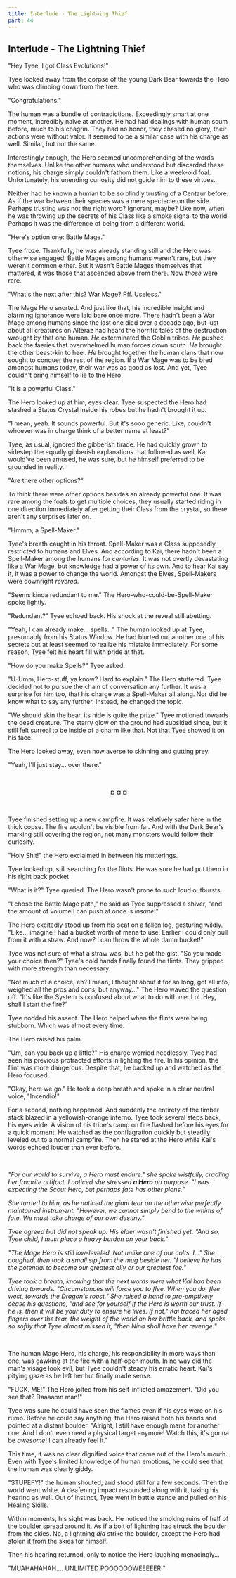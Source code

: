 ```yaml
---
title: Interlude - The Lightning Thief
part: 44
---
```


## Interlude - The Lightning Thief

"Hey Tyee, I got Class Evolutions!"

Tyee looked away from the corpse of the young Dark Bear towards the Hero who was climbing down from the tree.

"Congratulations."

The human was a bundle of contradictions. Exceedingly smart at one moment, incredibly naive at another. He had had dealings with human scum before, much to his chagrin. They had no honor, they chased no glory, their actions were without valor. It seemed to be a similar case with his charge as well. Similar, but not the same.

Interestingly enough, the Hero seemed uncomprehending of the words themselves. Unlike the other humans who understood but discarded these notions, his charge simply couldn't fathom them. Like a week-old foal. Unfortunately, his unending curiosity did not guide him to these virtues.

Neither had he known a human to be so blindly trusting of a Centaur before. As if the war between their species was a mere spectacle on the side. Perhaps trusting was not the right word? Ignorant, maybe? Like now, when he was throwing up the secrets of his Class like a smoke signal to the world. Perhaps it was the difference of being from a different world.

"Here's option one: Battle Mage."

Tyee froze. Thankfully, he was already standing still and the Hero was otherwise engaged. Battle Mages among humans weren't rare, but they weren't common either. But it wasn't Battle Mages themselves that mattered, it was those that ascended above from there. Now _those_ were rare.

"What's the next after this? War Mage? Pff. Useless."

The Mage Hero snorted. And just like that, his incredible insight and alarming ignorance were laid bare once more. There hadn't been a War Mage among humans since the last one died over a decade ago, but just about all creatures on Alteraz had heard the horrific tales of the destruction wrought by that one human. _He_ exterminated the Goblin tribes. _He_ pushed back the faeries that overwhelmed human forces down south. _He_ brought the other beast-kin to heel. _He_ brought together the human clans that now sought to conquer the rest of the region. If a War Mage was to be bred amongst humans today, their war was as good as lost. And yet, Tyee couldn't bring himself to lie to the Hero.

"It is a powerful Class."

The Hero looked up at him, eyes clear. Tyee suspected the Hero had stashed a Status Crystal inside his robes but he hadn't brought it up.

"I mean, yeah. It sounds powerful. But it's sooo generic. Like, couldn't whoever was in charge think of a better name at least?"

Tyee, as usual, ignored the gibberish tirade. He had quickly grown to sidestep the equally gibberish explanations that followed as well. Kai would've been amused, he was sure, but he himself preferred to be grounded in reality.

"Are there other options?"

To think there were other options besides an already powerful one. It was rare among the foals to get multiple choices, they usually started riding in one direction immediately after getting their Class from the crystal, so there aren't any surprises later on.

"Hmmm, a Spell-Maker."

Tyee's breath caught in his throat. Spell-Maker was a Class supposedly restricted to humans and Elves. And according to Kai, there hadn't been a Spell-Maker among the humans for _centuries_. It was not overtly devastating like a War Mage, but knowledge had a power of its own. And to hear Kai say it, it was a power to change the world. Amongst the Elves, Spell-Makers were downright _revered_.

"Seems kinda redundant to me." The Hero-who-could-be-Spell-Maker spoke lightly.

"Redundant?" Tyee echoed back. His shock at the reveal still abetting.

"Yeah, I can already make... spells..." The human looked up at Tyee, presumably from his Status Window. He had blurted out another one of his secrets but at least seemed to realize his mistake immediately. For some reason, Tyee felt his heart fill with pride at that.

"How do you make Spells?" Tyee asked.

"U-Umm, Hero-stuff, ya know? Hard to explain." The Hero stuttered. Tyee decided not to pursue the chain of conversation any further. It was a surprise for him too, that his charge was a Spell-Maker all along. Nor did he know what to say any further. Instead, he changed the topic.

"We should skin the bear, its hide is quite the prize." Tyee motioned towards the dead creature. The starry glow on the ground had subsided since, but it still felt surreal to be inside of a charm like that. Not that Tyee showed it on his face.

The Hero looked away, even now averse to skinning and gutting prey.

"Yeah, I'll just stay... over there."

<br />
<p style="text-align:center"><strong>¤ ¤ ¤</strong></p>
<br />

Tyee finished setting up a new campfire. It was relatively safer here in the thick copse. The fire wouldn't be visible from far. And with the Dark Bear's marking still covering the region, not many monsters would follow their curiosity.

"Holy Shit!" the Hero exclaimed in between his mutterings.

Tyee looked up, still searching for the flints. He was sure he had put them in his right back pocket.

"What is it?" Tyee queried. The Hero wasn't prone to such loud outbursts.

"I chose the Battle Mage path," he said as Tyee suppressed a shiver, "and the amount of volume I can push at once is _insane_!"

The Hero excitedly stood up from his seat on a fallen log, gesturing wildly. "Like... imagine I had a bucket worth of mana to use. Earlier I could only pull from it with a straw. And now? I can throw the whole damn bucket!"

Tyee was not sure of what a straw was, but he got the gist. "So you made your choice then?" Tyee's cold hands finally found the flints. They gripped with more strength than necessary.

"Not much of a choice, eh? I mean, I thought about it for so long, got all info, weighed all the pros and cons, but anyway..." The Hero waved the question off. "It's like the System is confused about what to do with me. Lol. Hey, shall I start the fire?"

Tyee nodded his assent. The Hero helped when the flints were being stubborn. Which was almost every time.

The Hero raised his palm.

"Um, can you back up a little?" His charge worried needlessly. Tyee had seen his previous protracted efforts in lighting the fire. In his opinion, the flint was more dangerous. Despite that, he backed up and watched as the Hero focused.

"Okay, here we go." He took a deep breath and spoke in a clear neutral voice, "Incendio!"

For a second, nothing happened. And suddenly the entirety of the timber stack blazed in a yellowish-orange inferno. Tyee took several steps back, his eyes wide. A vision of his tribe's camp on fire flashed before his eyes for a quick moment. He watched as the conflagration quickly but steadily leveled out to a normal campfire. Then he stared at the Hero while Kai's words echoed louder than ever before.

<br />

_"For our world to survive, a Hero must endure." she spoke wistfully, cradling her favorite artifact. I noticed she stressed **a Hero** on purpose. "I was expecting the Scout Hero, but perhaps fate has other plans."_

_She turned to him, as he noticed the giant tear on the otherwise perfectly maintained instrument. "However, we cannot simply bend to the whims of fate. We must take charge of our own destiny."_

_Tyee agreed but did not speak up. His elder wasn't finished yet. "And so, Tyee child, I must place a heavy burden on your back."_

_"The Mage Hero is still low-leveled. Not unlike one of our colts. I..." She coughed, then took a small sip from the mug beside her. "I believe he has the potential to become our greatest ally or our greatest foe."_

_Tyee took a breath, knowing that the next words were what Kai had been driving towards. "Circumstances will force you to flee. When you do, flee west, towards the Dragon's roost." She raised a hand to pre-emptively cease his questions, "and see for yourself if the Hero is worth our trust. If he is, then it will be your duty to ensure he lives. If not," Kai traced her aged fingers over the tear, the weight of the world on her brittle back, and spoke so softly that Tyee almost missed it, "then Nina shall have her revenge."_

<br />

The human Mage Hero, his charge, his responsibility in more ways than one, was gawking at the fire with a half-open mouth. In no way did the man's visage look evil, but Tyee couldn't steady his erratic heart. Kai's pitying gaze as he left her hut finally made sense.

"FUCK. ME!" The Hero jolted from his self-inflicted amazement. "Did you see that? Daaaamn man!"

Tyee was sure he could have seen the flames even if his eyes were on his rump. Before he could say anything, the Hero raised both his hands and pointed at a distant boulder. "Alright, I still have enough mana for another one. And I don't even need a physical target anymore! Watch this, it's gonna be _awesome_! I can already feel it."

This time, it was no clear dignified voice that came out of the Hero's mouth. Even with Tyee's limited knowledge of human emotions, he could see that the human was clearly giddy.

"STUPEFY!" the human shouted, and stood still for a few seconds. Then the world went white. A deafening impact resounded along with it, taking his hearing as well. Out of instinct, Tyee went in battle stance and pulled on his Healing Skills.

Within moments, his sight was back. He noticed the smoking ruins of half of the boulder spread around it. As if a bolt of lightning had struck the boulder from the skies. No, a lightning _did_ strike the boulder, except the Hero had stolen it from the skies for himself.

Then his hearing returned, only to notice the Hero laughing menacingly...

"MUAHAHAHAH.... UNLIMITED POOOOOOWEEEEER!"
